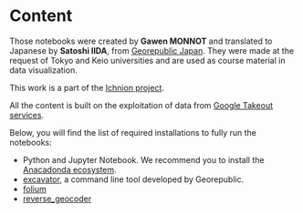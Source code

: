 # Content

Those notebooks were created by **Gawen MONNOT** and translated to Japanese by **Satoshi IIDA**, from [Georepublic Japan](https://georepublic.info/en/).
They were made at the request of Tokyo and Keio universities and are used as course material in data visualization.

This work is a part of the [Ichnion project](http://ichnion.code4myself.org/).

All the content is built on the exploitation of data from [Google Takeout services](https://takeout.google.com/settings/takeout).

Below, you will find the list of required installations to fully run the notebooks:

- Python and Jupyter Notebook. We recommend you to install the [Anacadonda ecosystem](https://www.anaconda.com/products/individual).
- [excavator](https://github.com/ichnion/excavator), a command line tool developed by Georepublic.
- [folium](https://anaconda.org/conda-forge/folium)
- [reverse_geocoder](https://anaconda.org/conda-forge/reverse_geocoder)

